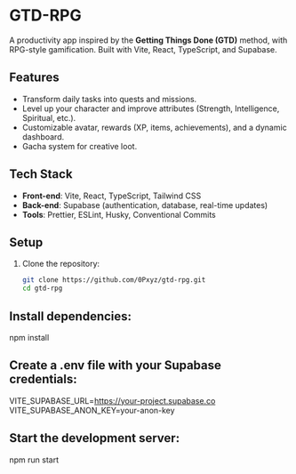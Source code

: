 # GTD-RPG

A productivity app inspired by the **Getting Things Done (GTD)** method, with RPG-style gamification. Built with Vite, React, TypeScript, and Supabase.

## Features
- Transform daily tasks into quests and missions.
- Level up your character and improve attributes (Strength, Intelligence, Spiritual, etc.).
- Customizable avatar, rewards (XP, items, achievements), and a dynamic dashboard.
- Gacha system for creative loot.

## Tech Stack
- **Front-end**: Vite, React, TypeScript, Tailwind CSS
- **Back-end**: Supabase (authentication, database, real-time updates)
- **Tools**: Prettier, ESLint, Husky, Conventional Commits

## Setup
1. Clone the repository:
   ```bash
   git clone https://github.com/0Pxyz/gtd-rpg.git
   cd gtd-rpg

## Install dependencies:

  npm install

## Create a .env file with your Supabase credentials:

VITE_SUPABASE_URL=https://your-project.supabase.co
VITE_SUPABASE_ANON_KEY=your-anon-key

## Start the development server:

npm run start

